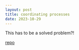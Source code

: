 ```yaml
---
layout: post
title: coordinating processes
date: 2023-10-29
---
```

This has to be a solved problem?!

[repo](https://github.com/hejohns/systemp)

